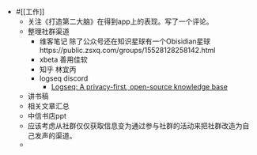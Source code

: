 - #[[工作]]
    - 关注《打造第二大脑》在得到app上的表现。写了一个评论。
    - 整理社群渠道
        - 维客笔记 除了公众号还在知识星球有一个Obisidian星球https://public.zsxq.com/groups/15528128258142.html
        - xbeta 善用佳软
        - 知乎 林宜丙
        - logseq discord
            - [Logseq: A privacy-first, open-source knowledge base](https://logseq.com/)
    - 讲书稿
    - 相关文章汇总
    - 中信书店ppt
    - 应该考虑从社群仅仅获取信息变为通过参与社群的活动来把社群改造为自己发声的渠道。
    - 
